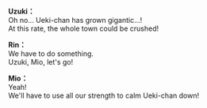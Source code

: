 # 

  
**Uzuki：**  
Oh no... Ueki-chan has grown gigantic...!  
At this rate, the whole town could be crushed!  
  
**Rin：**  
We have to do something.  
Uzuki, Mio, let's go!  
  
**Mio：**  
Yeah!  
We'll have to use all our strength to calm Ueki-chan down!  
